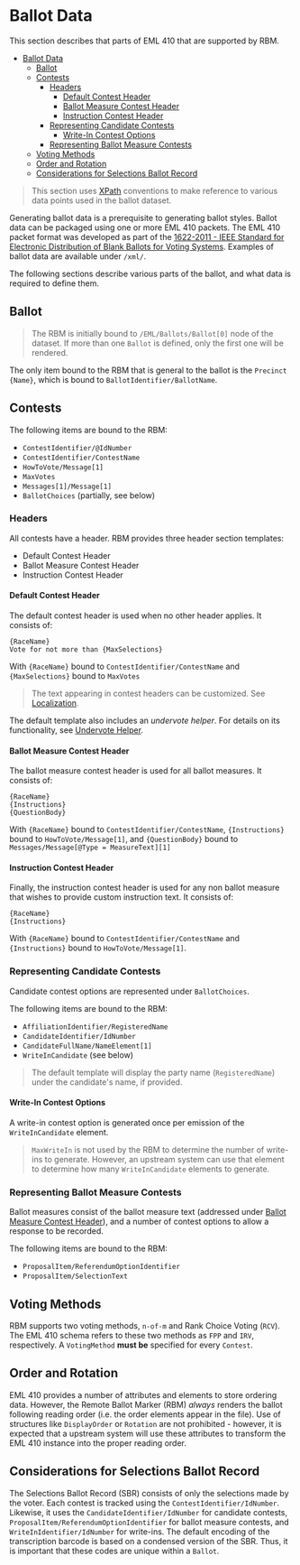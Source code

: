 # Ballot Data

This section describes that parts of EML 410 that are supported by RBM.

<!-- TOC -->

- [Ballot Data](#ballot-data)
    - [Ballot](#ballot)
    - [Contests](#contests)
        - [Headers](#headers)
            - [Default Contest Header](#default-contest-header)
            - [Ballot Measure Contest Header](#ballot-measure-contest-header)
            - [Instruction Contest Header](#instruction-contest-header)
        - [Representing Candidate Contests](#representing-candidate-contests)
            - [Write-In Contest Options](#write-in-contest-options)
        - [Representing Ballot Measure Contests](#representing-ballot-measure-contests)
    - [Voting Methods](#voting-methods)
    - [Order and Rotation](#order-and-rotation)
    - [Considerations for Selections Ballot Record](#considerations-for-selections-ballot-record)

<!-- /TOC -->

> This section uses [XPath](https://www.w3.org/TR/xpath-31/) conventions to make reference to various data points used in the ballot dataset.

Generating ballot data is a prerequisite to generating ballot styles. Ballot data can be packaged using one or more EML 410 packets. The EML 410 packet format was developed as part of the [1622-2011 - IEEE Standard for Electronic Distribution of Blank Ballots for Voting Systems](https://ieeexplore.ieee.org/document/6130556). Examples of ballot data are available under `/xml/`.

The following sections describe various parts of the ballot, and what data is required to define them.

## Ballot

> The RBM is initially bound to `/EML/Ballots/Ballot[0]` node of the dataset. If more than one `Ballot` is defined, only the first one will be rendered.

The only item bound to the RBM that is general to the ballot is the `Precinct {Name}`, which is bound to `BallotIdentifier/BallotName`.

## Contests

The following items are bound to the RBM:

- `ContestIdentifier/@IdNumber`
- `ContestIdentifier/ContestName`
- `HowToVote/Message[1]`
- `MaxVotes`
- `Messages[1]/Message[1]`
- `BallotChoices` (partially, see below)

### Headers

All contests have a header. RBM provides three header section templates:

- Default Contest Header
- Ballot Measure Contest Header
- Instruction Contest Header

#### Default Contest Header

The default contest header is used when no other header applies. It consists of:

```header
{RaceName}
Vote for not more than {MaxSelections}
```

With `{RaceName}` bound to `ContestIdentifier/ContestName` and `{MaxSelections}` bound to `MaxVotes`

> The text appearing in contest headers can be customized. See [Localization](./LOCALIZATION.md).

The default template also includes an *undervote helper*. For details on its functionality, see [Undervote Helper](./INTERACTION#undervote-helper).

#### Ballot Measure Contest Header

The ballot measure contest header is used for all ballot measures. It consists of:

```header
{RaceName}
{Instructions}
{QuestionBody}
```

With `{RaceName}` bound to `ContestIdentifier/ContestName`, `{Instructions}` bound to `HowToVote/Message[1]`, and `{QuestionBody}` bound to `Messages/Message[@Type = MeasureText][1]`

#### Instruction Contest Header

Finally, the instruction contest header is used for any non ballot measure that wishes to provide custom instruction text. It consists of:

```header
{RaceName}
{Instructions}
```

With `{RaceName}` bound to `ContestIdentifier/ContestName` and `{Instructions}` bound to `HowToVote/Message[1]`.

### Representing Candidate Contests

Candidate contest options are represented under `BallotChoices`.

The following items are bound to the RBM:

- `AffiliationIdentifier/RegisteredName`
- `CandidateIdentifier/IdNumber`
- `CandidateFullName/NameElement[1]`
- `WriteInCandidate` (see below)

> The default template will display the party name (`RegisteredName`) under the candidate's name, if provided.

#### Write-In Contest Options

A write-in contest option is generated once per emission of the `WriteInCandidate` element.

> `MaxWriteIn` is not used by the RBM to determine the number of write-ins to generate. However, an upstream system can use that element to determine how many `WriteInCandidate` elements to generate.

### Representing Ballot Measure Contests

Ballot measures consist of the ballot measure text (addressed under [Ballot Measure Contest Header](#ballot-measure-contest-header)), and a number of contest options to allow a response to be recorded.

The following items are bound to the RBM:

- `ProposalItem/ReferendumOptionIdentifier`
- `ProposalItem/SelectionText`

## Voting Methods

RBM supports two voting methods, `n-of-m` and Rank Choice Voting (`RCV`). The EML 410 schema refers to these two methods as `FPP` and `IRV`, respectively. A `VotingMethod` **must be** specified for every `Contest`.

## Order and Rotation

EML 410 provides a number of attributes and elements to store ordering data. However, the Remote Ballot Marker (RBM) *always* renders the ballot following reading order (i.e. the order elements appear in the file). Use of structures like `DisplayOrder` or `Rotation` are not prohibited - however, it is expected that a upstream system will use these attributes to transform the EML 410 instance into the proper reading order.

## Considerations for Selections Ballot Record

The Selections Ballot Record (SBR) consists of only the selections made by the voter. Each contest is tracked using the `ContestIdentifier/IdNumber`. Likewise, it uses the `CandidateIdentifier/IdNumber` for candidate contests, `ProposalItem/ReferendumOptionIdentifier` for ballot measure contests, and `WriteInIdentifier/IdNumber` for write-ins. The default encoding of the transcription barcode is based on a condensed version of the SBR. Thus, it is important that these codes are unique within a `Ballot`.
